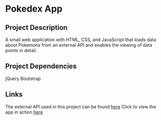 # Pokedex App
## Project Description
A small web application with HTML, CSS, and JavaScript that loads data about Pokemons from an external API and enables the viewing of data points in detail.

## Project Dependencies
jQuery
Bootstrap

## Links
The external API used in this project can be found [here](https://pokeapi.co/)
Click to view the app in action [here]()